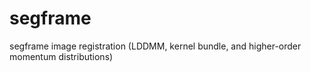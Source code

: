 segframe
========

segframe image registration (LDDMM, kernel bundle, and higher-order momentum distributions)